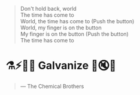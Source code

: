 > Don't hold back, world<br>
> The time has come to<br>
> World, the time has come to (Push the button)<br>
> World, my finger is on the button<br>
> My finger is on the button (Push the button)<br>
> The time has come to

# ⚗️⚡🔌🦾 Galvanize 🤝🔇🛑

>
> — The Chemical Brothers
